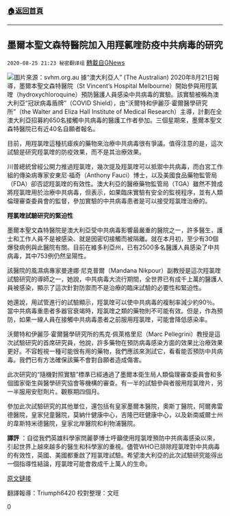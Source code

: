 ###  [:house:返回首頁](https://github.com/ourhimalayas/txt)
---

## 墨爾本聖文森特醫院加入用羥氯喹防疫中共病毒的研究
`2020-08-25 21:23 秘密翻译组` [轉載自GNews](https://gnews.org/zh-hant/316943/)

![](https://s3.amazonaws.com/gnews-media-offload/wp-content/uploads/2020/08/25211828/Picture5-3.png)圖片來源：svhm.org.au 
據“澳大利亞人” (The Australian) 2020年8月21日報導，墨爾本聖文森特醫院（St Vincent’s Hospital Melbourne）開始參與用羥氯喹（hydroxychloroquine）預防醫護人員感染中共病毒的實驗。該實驗被稱為澳大利亞“冠狀病毒盾牌”（COVID Shield），由“沃爾特和伊麗莎·霍爾醫學研究所”（the Walter and Eliza Hall Institute of Medical Research）主導，計劃在全澳大利亞招募約650名接觸中共病毒的醫護工作者參加。三個星期來，墨爾本聖文森特醫院已有近40名自願者報名。

目前，用羥氯喹這種抗瘧疾的藥物來治療中共病毒很有爭議。值得注意的是，這次試驗是研究羥氯喹的防疫效果，而不是其治療效果。

川普總統曾經公開力推過羥氯喹，幾次提及羥氯喹可以抵禦中共病毒，而白宮工作組的傳染病專家安東尼·福奇（Anthony Fauci）博士，以及美國食品藥物監管局（FDA）卻否認羥氯喹的有效性。澳大利亞的醫療藥物監管局（TGA）雖然不贊成將羥氯喹用於治療中共病毒，但表示，如果臨床實驗有安全的監視程序，並有人類倫理審查委員會的監督，參加實驗的中共病毒患者是可以接受羥氯喹治療的。

**羥氯喹試驗研究的緊迫性**

墨爾本聖文森特醫院是澳大利亞受中共病毒影響最嚴重的醫院之一，許多醫生，護士和工作人員不是被感染、就是因密切接觸而被隔離。就在本月初，至少有30個爆發病例與此醫院有關。目前在維多利亞州，已有2500多名醫護人員感染了中共病毒，其中753例仍然呈陽性。

該醫院的風濕病專家曼達娜·尼克普爾（Mandana Nikpour）副教授是這次羥氯喹試驗研究的導師之一，她說，中共病毒大流行期間，全世界已有成千上萬的醫護人員被感染，顯示了這次針對防禦而不是治療的臨床試驗的必要性和緊迫性。

她還說，用試管進行的試驗顯示，羥氯喹可以使中共病毒的複制率減少約90％。當中共病毒重患者多器官衰竭時，羥氯喹之類的藥物則不可能有效。但是，作為預防，如果一線人員在接觸中共病毒患者之前服用羥氯喹，可能會降低感染率。

沃爾特和伊麗莎·霍爾醫學研究所的馬克·佩萊格里尼（Marc Pellegrini）教授是這次試驗研究的首席研究員，他說，許多藥物在預防病毒感染方面的效果比治療效果更好。不容輕視一種可能很有用的藥物，我們應該來測試它，看看能否預防中共病毒。我們已有方法確保該藥不會對自願者造成傷害。

此次研究的“隨機對照實驗”標準已經通過了墨爾本衛生局人類倫理審查委員會和多個國家衛生與醫學研究協會等機構的審查。有一半的試驗參與者服用羥氯喹片，另一半服用安慰劑片。觀察期四個月。

參加此次試驗研究的其他單位，還包括有皇家墨爾本醫院，奧斯丁醫院，阿爾弗雷德醫院，皇家兒童醫院，莫納什健康中心，吉隆巴旺健康中心，以及新南威爾士州的韋斯特米德醫院，皇家北岸醫院和利物浦醫院。

**譯評** ：自從我們英雄科學家閆麗夢博士呼籲使用羥氯喹預防中共病毒感染以來，引起世界上越來越多的醫生和科學家的重視。儘管WHO已排除羥氯喹對中共病毒的有效性，英國、美國都重啟了羥氯喹試驗。希望澳大利亞的此次試驗研究能得出一個指導性結論，羥氯喹可能會救成千上萬人的生命。

[原文鏈接](https://www.theaustralian.com.au/breaking-news/st-vincents-melbourne-trials-trump-spruiked-malaria-drug-hydroxychloroquine/news-story/a57f024cfc40ace7cd2d1ce220c33d64)

翻譯報導：Triumph6420 
校對整理：文旺

0
